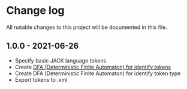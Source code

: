 # Change log
All notable changes to this project will be documented in this file.

## 1.0.0 - 2021-06-26
  - Specify basic JACK language tokens
  - Create [DFA (Deterministic Finite Automaton) for identify tokens](docs/jack-tokens-dfa.pdf)
  - Create DFA (Deterministic Finite Automaton) for identify token type
  - Export tokens to .xml
